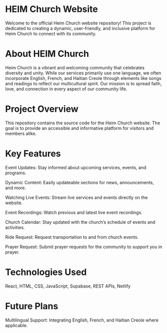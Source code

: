 # HEIM Church Website

Welcome to the official Heim Church website repository! This project is dedicated to creating a dynamic, user-friendly, and inclusive platform for Heim Church to connect with its community.

# About HEIM Church 

Heim Church is a vibrant and welcoming community that celebrates diversity and unity. While our services primarily use one language, we often incorporate English, French, and Haitian Creole through elements like songs and readings to reflect our multicultural spirit. Our mission is to spread faith, love, and connection in every aspect of our community life.

# Project Overview

This repository contains the source code for the Heim Church website. The goal is to provide an accessible and informative platform for visitors and members alike.

# Key Features

Event Updates: Stay informed about upcoming services, events, and programs.

Dynamic Content: Easily updateable sections for news, announcements, and more.

Watching Live Events: Stream live services and events directly on the website.

Event Recordings: Watch previous and latest live event recordings.

Church Calendar: Stay updated with the church’s schedule of events and activities.

Ride Request: Request transportation to and from church events.

Prayer Request: Submit prayer requests for the community to support you in prayer.

# Technologies Used

React, HTML, CSS, JavaScript, Supabase, REST APIs, Netlify

# Future Plans

Multilingual Support: Integrating English, French, and Haitian Creole where applicable.
